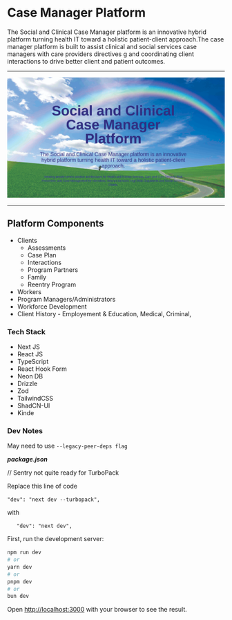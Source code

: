 # Case Manager Platform

The Social and Clinical Case Manager platform is an innovative hybrid platform turning health IT toward a holistic patient-client approach.The case manager platform is built to assist clinical and social services case managers with care providers directives g and coordinating client interactions to drive better client and patient outcomes.

---

![Case Manager Platform](FrontPageCaseManager.png)

---

## Platform Components

- Clients
  - Assessments
  - Case Plan
  - Interactions
  - Program Partners
  - Family
  - Reentry Program
- Workers
- Program Managers/Administrators
- Workforce Development
- Client History - Employement & Education, Medical, Criminal,

### Tech Stack

- Next JS
- React JS
- TypeScript
- React Hook Form
- Neon DB
- Drizzle
- Zod
- TailwindCSS
- ShadCN-UI
- Kinde

### Dev Notes

May need to use `--legacy-peer-deps flag`

**_package.json_**

// Sentry not quite ready for TurboPack

Replace this line of code

```
"dev": "next dev --turbopack",
```

with

```
   "dev": "next dev",
```

First, run the development server:

```bash
npm run dev
# or
yarn dev
# or
pnpm dev
# or
bun dev
```

Open [http://localhost:3000](http://localhost:3000) with your browser to see the result.
